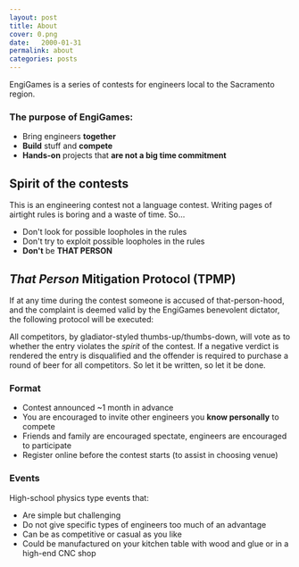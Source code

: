 ```yaml
---
layout: post
title: About
cover: 0.png
date:   2000-01-31
permalink: about
categories: posts
---
```


EngiGames is a series of contests for engineers local to the Sacramento region.

### The purpose of EngiGames:

 - Bring engineers **together**
 - **Build** stuff and **compete**
 - **Hands-on** projects that **are not a big time commitment**

## Spirit of the contests

This is an engineering contest not a language contest. Writing pages of airtight rules is boring and a waste of time. So...

 * Don't look for possible loopholes in the rules
 * Don't try to exploit possible loopholes in the rules
 * **Don't** be **THAT PERSON**

## *That Person* Mitigation Protocol (TPMP)

If at any time during the contest someone is accused of that-person-hood, and the complaint is deemed valid by the EngiGames benevolent dictator, the following protocol will be executed:

All competitors, by gladiator-styled thumbs-up/thumbs-down, will vote as to whether the entry violates the *spirit* of the contest. If a negative verdict is rendered the entry is disqualified and the offender is required to purchase a round of beer for all competitors. So let it be written, so let it be done.

### Format

 - Contest announced ~1 month in advance
 - You are encouraged to invite other engineers you **know personally** to compete
 - Friends and family are encouraged spectate, engineers are encouraged to participate
 - Register online before the contest starts (to assist in choosing venue)

### Events

High-school physics type events that:

 - Are simple but challenging
 - Do not give specific types of engineers too much of an advantage
 - Can be as competitive or casual as you like
 - Could be manufactured on your kitchen table with wood and glue or in a high-end CNC shop

